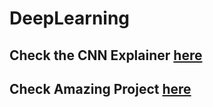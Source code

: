 # DeepLearning

## Check the CNN Explainer [here](https://poloclub.github.io/cnn-explainer/)
## Check Amazing Project [here](http://www.nathanshipley.com/gan)
